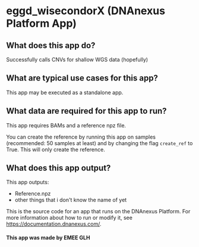 <!-- dx-header -->
# eggd_wisecondorX (DNAnexus Platform App)

## What does this app do?

Successfully calls CNVs for shallow WGS data (hopefully)

## What are typical use cases for this app?

This app may be executed as a standalone app.

## What data are required for this app to run?

This app requires BAMs and a reference npz file.

You can create the reference by running this app on samples (recommended: 50 samples at least) and by changing the flag `create_ref` to True. This will only create the reference.

## What does this app output?

This app outputs:

- Reference.npz
- other things that i don't know the name of yet

This is the source code for an app that runs on the DNAnexus Platform.
For more information about how to run or modify it, see
https://documentation.dnanexus.com/.

#### This app was made by EMEE GLH